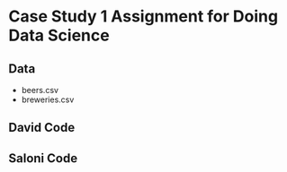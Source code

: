 # Case Study 1 Assignment for Doing Data Science

## Data
- beers.csv
- breweries.csv

## David Code

## Saloni Code
